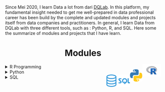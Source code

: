 Since Mei 2020, I learn Data a lot from dari <a href="https://dqlab.id/">DQLab</a>. In this platform, my fundamental insight needed to get me well-prepared in data professional career has been build by the complete and updated modules and projects itself from data companies and practitioners. In general, I learn Data from DQLab with three different tools, such as : Python, R, and SQL. Here some the summarize of modules and projects that I have learn.

<h1 align="center">Modules</h1>
<!-- ![R](Figure/R-logo.png) -->

<details><summary>R Programming<a href='README/6.png'><img src='Figure/R-logo.png' align="right" height="40" /></a></summary>
   <details><summary>Fundamental Modules</summary>

   + [[📂](https://github.com/MyArist/DQLab/tree/master/Learn/R/Preliminary/Introduction%20to%20Data%20Science%20with%20R)] [[🔍](https://academy.dqlab.id/main/package/practice/111)] [[📃](https://academy.dqlab.id/certificate/pdf/DQLABBGINRUSPHOS)] Introduction to Data Science with R

   </details>
   
   <details><summary>Application in Industry</summary>

   + [[📂](https://github.com/MyArist/DQLab/tree/master/Learn/R/Preliminary/Introduction%20to%20Data%20Science%20with%20R)] [[🔍](https://academy.dqlab.id/main/package/practice/111)] [[📃](https://academy.dqlab.id/certificate/pdf/DQLABBGINRUSPHOS)] Introduction to Data Science with R

   </details>
</details>

<!-- ![Python](Figure/Python-logo.png) -->

<details><summary>Python<a href='README/6.png'><img src='Figure/Python-logo.png' align="right" height="40" /></a></summary>
   <details><summary>Fundamental Modules</summary>

   + [[📂](https://github.com/MyArist/DQLab/tree/master/Learn/R/Preliminary/Introduction%20to%20Data%20Science%20with%20R)] [[🔍](https://academy.dqlab.id/main/package/practice/111)] [[📃](https://academy.dqlab.id/certificate/pdf/DQLABBGINRUSPHOS)] Introduction to Data Science with R

   </details>
   
   <details><summary>Application in Industry</summary>

   + [[📂](https://github.com/MyArist/DQLab/tree/master/Learn/R/Preliminary/Introduction%20to%20Data%20Science%20with%20R)] [[🔍](https://academy.dqlab.id/main/package/practice/111)] [[📃](https://academy.dqlab.id/certificate/pdf/DQLABBGINRUSPHOS)] Introduction to Data Science with R

   </details>
</details>


<!-- ![SQL](Figure/SQL-logo.png) -->

<details><summary>SQL<a href='README/6.png'><img src='Figure/SQL-logo.png' align="right" height="40" /></a></summary>
   <details><summary>Fundamental Modules</summary>

   + [[📂](https://github.com/MyArist/DQLab/tree/master/Learn/R/Preliminary/Introduction%20to%20Data%20Science%20with%20R)] [[🔍](https://academy.dqlab.id/main/package/practice/111)] [[📃](https://academy.dqlab.id/certificate/pdf/DQLABBGINRUSPHOS)] Introduction to Data Science with R

   </details>
   
   <details><summary>Application in Industry</summary>

   + [[📂](https://github.com/MyArist/DQLab/tree/master/Learn/R/Preliminary/Introduction%20to%20Data%20Science%20with%20R)] [[🔍](https://academy.dqlab.id/main/package/practice/111)] [[📃](https://academy.dqlab.id/certificate/pdf/DQLABBGINRUSPHOS)] Introduction to Data Science with R

   </details>
</details>
  

